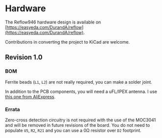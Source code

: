 # Hardware

The Reflow946 hardware design is available on [https://easyeda.com/DurandA/reflow](https://easyeda.com/DurandA/reflow).

Contributions in converting the project to KiCad are welcome.

## Revision 1.0

### BOM

Ferrite beads (`L1`, `L2`) are not really required, you can make a solder joint.

In addition to the PCB components, you will need a uFL/IPEX antenna. I use [this one from AliExpress](https://fr.aliexpress.com/item/4000044880454.html).

### Errata

Zero-cross detection circuitry is not required with the use of the MOC3041 and will be removed in future revisions of the board. You do not need to populate `U5`, `R2`, `R21` and you can use a 0Ω resistor over `D2` footprint.  
